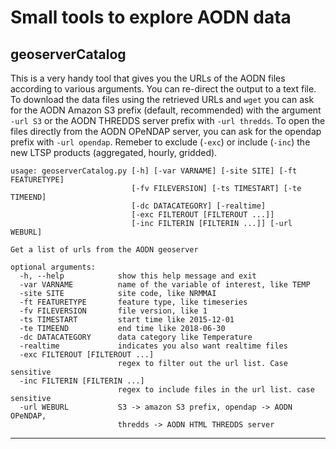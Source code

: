 # Small tools to explore AODN data

## geoserverCatalog

This is a very handy tool that gives you the URLs of the AODN files according to various arguments. You can re-direct the output to a text file. To download the data files using the retrieved URLs and `wget` you can ask for the AODN Amazon S3 prefix (default, recommended) with the argument `-url S3` or the AODN THREDDS server prefix with `-url thredds`. To open the files directly from the AODN OPeNDAP server, you can ask for the opendap prefix with `-url opendap`. Remeber to exclude (`-exc`) or include (`-inc`) the new LTSP products (aggregated, hourly, gridded).

```
usage: geoserverCatalog.py [-h] [-var VARNAME] [-site SITE] [-ft FEATURETYPE]
                           [-fv FILEVERSION] [-ts TIMESTART] [-te TIMEEND]
                           [-dc DATACATEGORY] [-realtime]
                           [-exc FILTEROUT [FILTEROUT ...]]
                           [-inc FILTERIN [FILTERIN ...]] [-url WEBURL]

Get a list of urls from the AODN geoserver

optional arguments:
  -h, --help            show this help message and exit
  -var VARNAME          name of the variable of interest, like TEMP
  -site SITE            site code, like NRMMAI
  -ft FEATURETYPE       feature type, like timeseries
  -fv FILEVERSION       file version, like 1
  -ts TIMESTART         start time like 2015-12-01
  -te TIMEEND           end time like 2018-06-30
  -dc DATACATEGORY      data category like Temperature
  -realtime             indicates you also want realtime files
  -exc FILTEROUT [FILTEROUT ...]
                        regex to filter out the url list. Case sensitive
  -inc FILTERIN [FILTERIN ...]
                        regex to include files in the url list. case sensitive
  -url WEBURL           S3 -> amazon S3 prefix, opendap -> AODN OPeNDAP,
                        thredds -> AODN HTML THREDDS server

```

--------------


